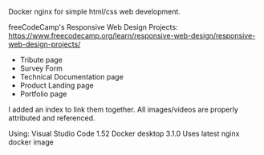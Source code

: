 Docker nginx for simple html/css web development.

freeCodeCamp's Responsive Web Design Projects: https://www.freecodecamp.org/learn/responsive-web-design/responsive-web-design-projects/

- Tribute page
- Survey Form
- Technical Documentation page
- Product Landing page
- Portfolio page

I added an index to link them together.
All images/videos are properly attributed and referenced.

Using:
Visual Studio Code 1.52
Docker desktop 3.1.0
Uses latest nginx docker image
